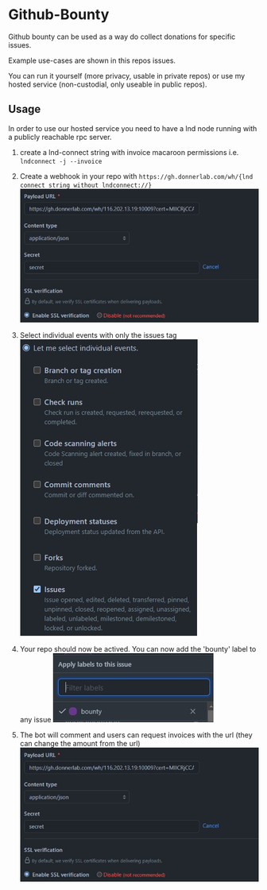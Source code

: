 # Github-Bounty

Github bounty can be used as a way do collect donations for specific issues.

Example use-cases are shown in this repos issues.

You can run it yourself (more privacy, usable in private repos) or use my hosted service (non-custodial, only useable in public repos).

## Usage

In order to use our hosted service you need to have a lnd node running with a publicly reachable rpc server.

1. create a lnd-connect string with invoice macaroon permissions i.e. `lndconnect -j --invoice`

2. Create a webhook in your repo with `https://gh.donnerlab.com/wh/{lnd connect string without lndconnect://}`
![whsettings](./img/whsettings.jpg)
   
3. Select individual events with only the issues tag
![eventsettings](./img/eventsettings.jpg)
   
4. Your repo should now be actived. You can now add the 'bounty' label to any issue
![label](./img/label.jpg)
   
5. The bot will comment and users can request invoices with the url (they can change the amount from the url)
![comment](./img/whsettings.jpg)
